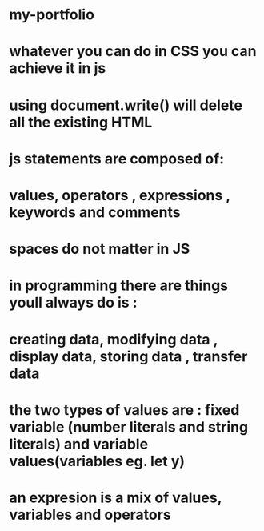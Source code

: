 # my-portfolio

# whatever you can do in CSS you can achieve it in js

# using document.write() will delete all the existing HTML

# js statements are composed of:
#  values, operators , expressions , keywords and comments

# spaces do not matter in JS

# in programming there are things youll always do  is :
# creating data, modifying data , display data, storing data , transfer data 

# the two types of values are : fixed variable (number literals and string literals) and variable values(variables eg. let y)

# an expresion is a mix of values, variables and operators